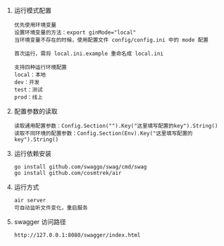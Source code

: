 1. 运行模式配置
    ```
    优先使用环境变量
   设置环境变量的方法：export ginMode="local"
   当环境变量不存在的时候，使用配置文件 config/config.ini 中的 mode 配置
   
   首次运行，需将 local.ini.example 重命名成 local.ini
   
   支持四种运行环境配置
   local：本地
   dev：开发
   test：测试
   prod：线上
    ```
2. 配置参数的读取
    ```
   读取通用配置参数：Config.Section("").Key("这里填写配置的key").String()
   读取不同环境的配置参数：Config.Section(Env).Key("这里填写配置的key").String()
   ```
3. 运行依赖安装
   ```
   go install github.com/swaggo/swag/cmd/swag
   go install github.com/cosmtrek/air
   ```
4. 运行方式
   ```
   air server
   可自动监听文件变化，重启服务
   ```
5. swagger 访问路径
   ```
   http://127.0.0.1:8080/swagger/index.html
   ```
